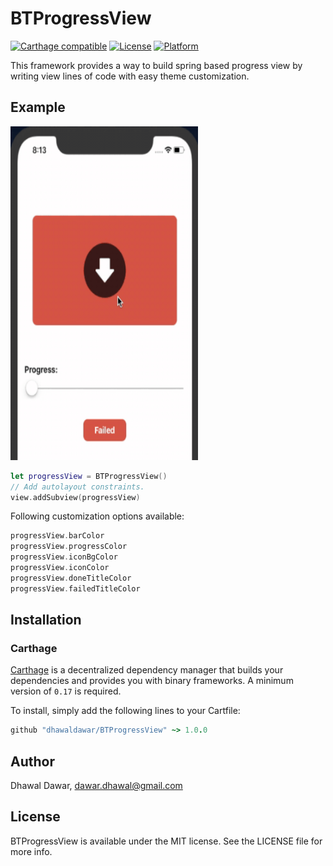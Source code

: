# BTProgressView

[![Carthage compatible](https://img.shields.io/badge/Carthage-compatible-4BC51D.svg?style=flat)](https://github.com/Carthage/Carthage)
[![License](https://img.shields.io/cocoapods/l/DialogBox.svg?style=flat)](http://cocoapods.org/pods/DialogBox)
[![Platform](https://img.shields.io/cocoapods/p/DialogBox.svg?style=flat)](http://cocoapods.org/pods/DialogBox)

This framework provides a way to build spring based progress view by writing view lines of code with easy theme customization.

## Example

<img src="example.gif" width="300" height="534"/>

```swift
let progressView = BTProgressView()
// Add autolayout constraints.
view.addSubview(progressView)
```

Following customization options available:
```swift
progressView.barColor
progressView.progressColor
progressView.iconBgColor
progressView.iconColor
progressView.doneTitleColor
progressView.failedTitleColor
```

## Installation
### Carthage

[Carthage](https://github.com/Carthage/Carthage) is a decentralized dependency manager that builds your dependencies and provides you with binary frameworks. A minimum version of `0.17` is required.

To install, simply add the following lines to your Cartfile:

```ruby
github "dhawaldawar/BTProgressView" ~> 1.0.0
```

## Author

Dhawal Dawar, dawar.dhawal@gmail.com

## License

BTProgressView is available under the MIT license. See the LICENSE file for more info.
